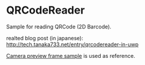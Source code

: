 QRCodeReader
====

Sample for reading QRCode (2D Barcode).

realted blog post (in japanese): http://tech.tanaka733.net/entry/qrcodereader-in-uwp

[Camera preview frame sample](https://github.com/Microsoft/Windows-universal-samples/tree/master/Samples/CameraGetPreviewFrame) is used as reference.